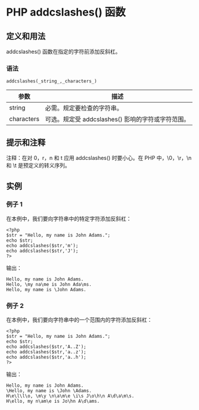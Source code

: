 # PHP addcslashes() 函数



## 定义和用法

addcslashes() 函数在指定的字符前添加反斜杠。

### 语法

```
addcslashes(_string_,_characters_)
```

| 参数 | 描述 |
| --- | --- |
| string | 必需。规定要检查的字符串。 |
| characters | 可选。规定受 addcslashes() 影响的字符或字符范围。 |

## 提示和注释

注释：在对 0，r，n 和 t 应用 addcslashes() 时要小心。在 PHP 中，\0，\r，\n 和 \t 是预定义的转义序列。

## 实例

### 例子 1

在本例中，我们要向字符串中的特定字符添加反斜杠：

```
<?php
$str = "Hello, my name is John Adams.";
echo $str;
echo addcslashes($str,'m');
echo addcslashes($str,'J');
?>
```

输出：

```
Hello, my name is John Adams.
Hello, \my na\me is John Ada\ms.
Hello, my name is \John Adams.
```

### 例子 2

在本例中，我们要向字符串中的一个范围内的字符添加反斜杠：

```
<?php
$str = "Hello, my name is John Adams.";
echo $str;
echo addcslashes($str,'A..Z');
echo addcslashes($str,'a..z');
echo addcslashes($str,'a..h');
?>
```

输出：

```
Hello, my name is John Adams.
\Hello, my name is \John \Adams.
H\e\l\l\o, \m\y \n\a\m\e \i\s J\o\h\n A\d\a\m\s.
H\ello, my n\am\e is Jo\hn A\d\ams.
```




